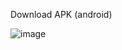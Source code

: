 Download APK (android)

![image](https://github.com/ArthurBrigueli/GymPump/assets/95196719/728c7ed6-5b8f-455e-a6da-37205f3096aa)



